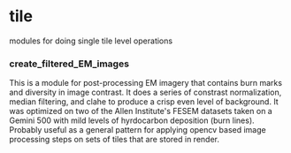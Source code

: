 # tile
modules for doing single tile level operations

### create_filtered_EM_images
This is a module for post-processing EM imagery that contains burn marks and diversity in image contrast.  It does a series of constrast normalization, median filtering, and clahe to produce a crisp even level of background. It was optimized on two of the Allen Institute's FESEM datasets taken on a Gemini 500 with mild levels of hyrdocarbon deposition (burn lines).  Probably useful as a general pattern for applying opencv based image processing steps on sets of tiles that are stored in render.

